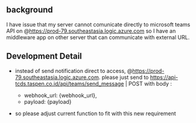 ## background
I have issue that my server cannot comunicate directly to microsoft teams API on @https://prod-79.southeastasia.logic.azure.com so I have an middleware app on other server that can communicate with external URL. 

## Development Detail
- instead of send notification direct to access, @https://prod-79.southeastasia.logic.azure.com. please just send to https://api-tcds.taspen.co.id/api/teams/send_message | POST with body :
  - webhook_url: {webhook_url},
  - payload: {payload}

- so please adjust current function to fit with this new requirement